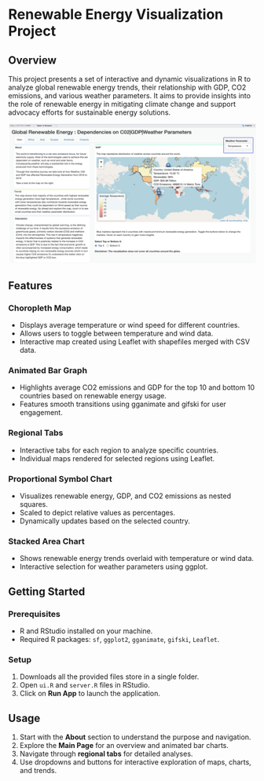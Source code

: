 # Renewable Energy Visualization Project

## Overview

This project presents a set of interactive and dynamic visualizations in R to analyze global renewable energy trends, their relationship with GDP, CO2 emissions, and various weather parameters. It aims to provide insights into the role of renewable energy in mitigating climate change and support advocacy efforts for sustainable energy solutions.

![Example Image](image.png)



## Features

### Choropleth Map
- Displays average temperature or wind speed for different countries.
- Allows users to toggle between temperature and wind data.
- Interactive map created using Leaflet with shapefiles merged with CSV data.

### Animated Bar Graph
- Highlights average CO2 emissions and GDP for the top 10 and bottom 10 countries based on renewable energy usage.
- Features smooth transitions using gganimate and gifski for user engagement.

### Regional Tabs
- Interactive tabs for each region to analyze specific countries.
- Individual maps rendered for selected regions using Leaflet.

### Proportional Symbol Chart
- Visualizes renewable energy, GDP, and CO2 emissions as nested squares.
- Scaled to depict relative values as percentages.
- Dynamically updates based on the selected country.

### Stacked Area Chart
- Shows renewable energy trends overlaid with temperature or wind data.
- Interactive selection for weather parameters using ggplot.

## Getting Started

### Prerequisites
- R and RStudio installed on your machine.
- Required R packages: `sf`, `ggplot2`, `gganimate`, `gifski`, `Leaflet`.

### Setup
1. Downloads all the provided files store in a single folder.
1. Open `ui.R` and `server.R` files in RStudio.
2. Click on **Run App** to launch the application.

## Usage
1. Start with the **About** section to understand the purpose and navigation.
2. Explore the **Main Page** for an overview and animated bar charts.
3. Navigate through **regional tabs** for detailed analyses.
4. Use dropdowns and buttons for interactive exploration of maps, charts, and trends.
